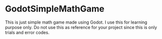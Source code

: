 # GodotSimpleMathGame

This is just simple math game made using Godot. I use this for learning purpose only. 
Do not use this as reference for your project since this is only trials and error codes. 

